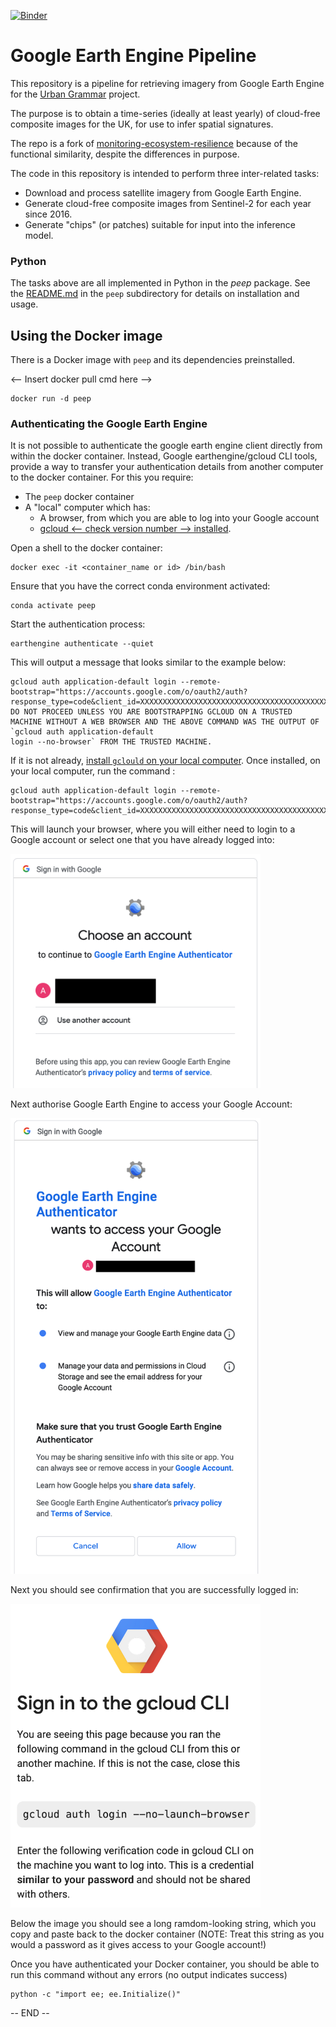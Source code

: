 [![Binder](https://mybinder.org/badge_logo.svg)](https://mybinder.org/v2/gh/urbangrammarai/gee_pipeline/master?labpath=notebooks)


# Google Earth Engine Pipeline

This repository is a pipeline for retrieving imagery from Google Earth Engine for the [Urban Grammar](https://urbangrammarai.xyz/) project.

The purpose is to obtain a time-series (ideally at least yearly) of cloud-free composite images for the UK, for use to infer spatial signatures.

The repo is a fork of [monitoring-ecosystem-resilience](https://github.com/alan-turing-institute/monitoring-ecosystem-resilience) because of the functional similarity, despite the differences in purpose.

The code in this repository is intended to perform three inter-related tasks:

* Download and process satellite imagery from Google Earth Engine.
* Generate cloud-free composite images from Sentinel-2 for each year since 2016.
* Generate "chips" (or patches) suitable for input into the inference model.



### Python

The tasks above are all implemented in Python in the *peep* package. See the [README.md](peep/README.md) in the `peep` subdirectory for details on installation and usage.



## Using the Docker image

There is a Docker image with `peep` and its dependencies preinstalled.

<-- Insert docker pull cmd here -->

```
docker run -d peep
```

### Authenticating the Google Earth Engine

It is not possible to authenticate the google earth engine client directly from within the docker container. Instead, Google earthengine/gcloud CLI tools, provide a way to transfer your authentication details from another computer to the docker container. For this you require:

* The `peep` docker container
* A "local" computer which has:
  * A browser, from which you are able to log into your Google account
  * [gcloud <-- check version number --> installed](https://cloud.google.com/sdk/docs/install).

Open a shell to the docker container:

```
docker exec -it <container_name or id> /bin/bash
```

Ensure that you have the correct conda environment activated:

```
conda activate peep
```

Start the authentication process:

```
earthengine authenticate --quiet
```

This will output a message that looks similar to the example below:

```
gcloud auth application-default login --remote-bootstrap="https://accounts.google.com/o/oauth2/auth?response_type=code&client_id=XXXXXXXXXXXXXXXXXXXXXXXXXXXXXXXXXXXXXXXXXXXXX.apps.googleusercontent.com&scope=https%3A%2F%2Fwww.googleapis.com%2Fauth%2Fearthengine+https%3A%2F%2Fwww.googleapis.com%2Fauth%2Fdevstorage.full_control+https%3A%2F%2Fwww.googleapis.com%2Fauth%2Faccounts.reauth&state=zzzzzzzzzzzzzzzzzzzzzzzzzzzzzz&access_type=offline&code_challenge=yyyyyyyyyyyyyyyyyyyyyyyyyyyyyyyyyyyyyyyyyyy&code_challenge_method=S256&token_usage=remote"
DO NOT PROCEED UNLESS YOU ARE BOOTSTRAPPING GCLOUD ON A TRUSTED MACHINE WITHOUT A WEB BROWSER AND THE ABOVE COMMAND WAS THE OUTPUT OF `gcloud auth application-default
login --no-browser` FROM THE TRUSTED MACHINE.
```

If it is not already, [install `gclould` on your local computer](https://cloud.google.com/sdk/docs/install). Once installed, on your local computer, run the command :

```
gcloud auth application-default login --remote-bootstrap="https://accounts.google.com/o/oauth2/auth?response_type=code&client_id=XXXXXXXXXXXXXXXXXXXXXXXXXXXXXXXXXXXXXXXXXXXXX.apps.googleusercontent.com&scope=https%3A%2F%2Fwww.googleapis.com%2Fauth%2Fearthengine+https%3A%2F%2Fwww.googleapis.com%2Fauth%2Fdevstorage.full_control+https%3A%2F%2Fwww.googleapis.com%2Fauth%2Faccounts.reauth&state=zzzzzzzzzzzzzzzzzzzzzzzzzzzzzz&access_type=offline&code_challenge=yyyyyyyyyyyyyyyyyyyyyyyyyyyyyyyyyyyyyyyyyyy&code_challenge_method=S256&token_usage=remote"
```

This will launch your browser, where you will either need to login to a Google account or select one that you have already logged into:

<img src="docs/images/google_choose_account.png" alt="screenshot of the select google account dialog" width="400" />

Next authorise Google Earth Engine to access your Google Account:

<img src="docs/images/gee_authorise_account.png" alt="screenshot of Auhorise Google Earth Engine to access your Google Account dialog" width="400" />

Next you should see confirmation that you are successfully logged in:

<img src="docs/images/signed_in_to_gclooud_cli.png" alt="screenshot of showing successful login to Google Account dialog" width="400" />

Below the image you should see a long ramdom-looking string, which you copy and paste back to the docker container (NOTE: Treat this string as you would a password as it gives access to your Google account!)


Once you have authenticated your Docker container, you should be able to run this command without any errors (no output indicates success)
```
python -c "import ee; ee.Initialize()"
```

-- END --